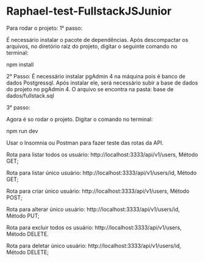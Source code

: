 # Raphael-test-FullstackJSJunior

Para rodar o projeto: 1° passo:

É necessário instalar o pacote de dependências. Após descompactar os arquivos, no diretório raiz do projeto, digitar o seguinte comando no terminal:

npm install

2° Passo:
É necessário instalar pgAdmin 4 na máquina pois é banco de dados Postgressql. Após instalar ele, será necessário subir a base de dados do projeto no pgAdmin 4.
O arquivo se encontra na pasta: base de dados/fullstack.sql

3° passo:

Agora é so rodar o projeto. Digitar o comando no terminal:

npm run dev

Usar o Insomnia ou Postman para fazer teste das rotas da API.

Rota para listar todos os usuário: http://localhost:3333/api/v1/users, Método GET;

Rota para listar único usuário: http://localhost:3333/api/v1/users/id, Método GET;

Rota para criar único usuário: http://localhost:3333/api/v1/users, Método POST;

Rota para alterar único usuário: http://localhost:3333/api/v1/users/id, Método PUT;

Rota para excluir todos os usuário: http://localhost:3333/api/v1/users, Método DELETE.

Rota para deletar único usuário: http://localhost:3333/api/v1/users/id, Método DELETE;
